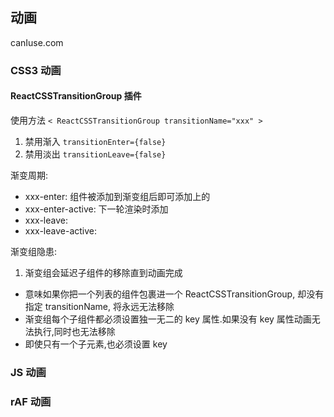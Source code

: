 ## 动画

canIuse.com

### CSS3 动画

#### ReactCSSTransitionGroup 插件
  使用方法 `< ReactCSSTransitionGroup transitionName="xxx" >`
  1. 禁用渐入 `transitionEnter={false}`
  2. 禁用淡出 `transitionLeave={false}`

渐变周期:  

- xxx-enter: 组件被添加到渐变组后即可添加上的
- xxx-enter-active: 下一轮渲染时添加
- xxx-leave:
- xxx-leave-active:

渐变组隐患:  

1. 渐变组会延迟子组件的移除直到动画完成
  - 意味如果你把一个列表的组件包裹进一个 ReactCSSTransitionGroup, 却没有指定 transitionName, 将永远无法移除
  - 渐变组每个子组件都必须设置独一无二的 key 属性.如果没有 key 属性动画无法执行,同时也无法移除
  - 即使只有一个子元素,也必须设置 key



### JS 动画

### rAF 动画
